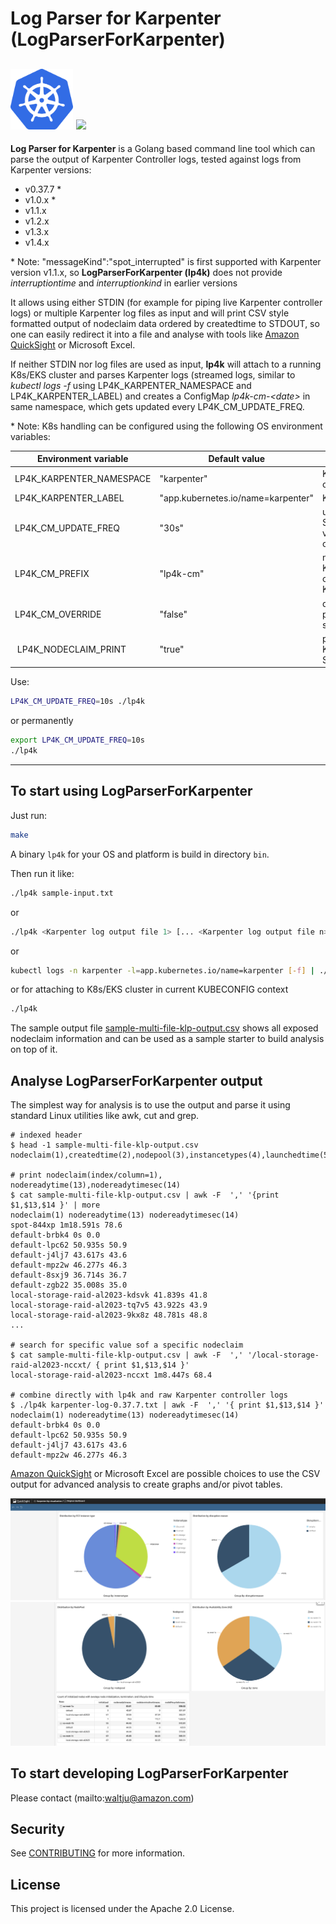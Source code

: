 # Log Parser for Karpenter (LogParserForKarpenter)

<img src="https://github.com/kubernetes/kubernetes/raw/master/logo/logo.png" width="100">  <img src="https://github.com/aws/karpenter-provider-aws/blob/main/website/static/banner.png" width="200">
----

**Log Parser for Karpenter** is a Golang based command line tool which can parse the output of Karpenter Controller logs, tested against logs from Karpenter versions:
* v0.37.7 \*
* v1.0.x \*
* v1.1.x
* v1.2.x
* v1.3.x
* v1.4.x

\* Note: "messageKind":"spot_interrupted" is first supported with Karpenter version v1.1.x, so **LogParserForKarpenter (lp4k)** does not provide *interruptiontime* and *interruptionkind* in earlier versions

It allows using either STDIN (for example for piping live Karpenter controller logs) or multiple Karpenter log files as input and will print CSV style formatted output of nodeclaim data ordered by createdtime to STDOUT, so one can easily redirect it into a file and analyse with tools like [Amazon QuickSight](https://docs.aws.amazon.com/quicksight/latest/user/welcome.html) or Microsoft Excel.

If neither STDIN nor log files are used as input, **lp4k** will attach to a running K8s/EKS cluster and parses Karpenter logs (streamed logs, similar to *kubectl logs -f* using LP4K_KARPENTER_NAMESPACE and LP4K_KARPENTER_LABEL) and creates a ConfigMap *lp4k-cm-\<date\>* in same namespace, which gets updated every LP4K_CM_UPDATE_FREQ.

\* Note: K8s handling can be configured using the following OS environment variables:

| Environment variable      | Default value     | Description
| ------------- | ------------- | ------------- |
| LP4K_KARPENTER_NAMESPACE | "karpenter" | K8s namespace where Karpenter controller is running
| LP4K_KARPENTER_LABEL | "app.kubernetes.io/name=karpenter" | Karpenter controller K8s pod labels
| LP4K_CM_UPDATE_FREQ | "30s" | update frequency of ConfigMap and STDOUT if enabled (default), must be valid Go time.Duration string like "30s" or 2m30s"
| LP4K_CM_PREFIX | "lp4k-cm" | nodeclaim ConfigMap prefix, if KARPENTER_LP4K_CM_OVERRIDE=false or ConfigMap name, if KARPENTER_LP4K_CM_OVERRIDE=true
| LP4K_CM_OVERRIDE | "false" | determines, if ConfigMap will just use prefix and will be overriden upon every start of lp4k
| LP4K_NODECLAIM_PRINT | "true" | print nodeclaim information every KARPENTER_CM_UPDATE_FREQ to STDOUT

Use:
```bash
LP4K_CM_UPDATE_FREQ=10s ./lp4k
```
or permanently
```bash
export LP4K_CM_UPDATE_FREQ=10s
./lp4k
```
----

## To start using LogParserForKarpenter

Just run:
```bash
make
```
A binary `lp4k` for your OS and platform is build in directory `bin`.

Then run it like:
```bash
./lp4k sample-input.txt
```
or
```bash
./lp4k <Karpenter log output file 1> [... <Karpenter log output file n>]
```
or
```bash
kubectl logs -n karpenter -l=app.kubernetes.io/name=karpenter [-f] | ./lp4k
```
or for attaching to K8s/EKS cluster in current KUBECONFIG context
```bash
./lp4k
```
The sample output file [sample-multi-file-klp-output.csv](sample-multi-file-klp-output.csv) shows all exposed nodeclaim information and can be used as a sample starter to build analysis on top of it.

## Analyse LogParserForKarpenter output
The simplest way for analysis is to use the output and parse it using standard Linux utilities like awk, cut and grep.
```console
# indexed header
$ head -1 sample-multi-file-klp-output.csv 
nodeclaim(1),createdtime(2),nodepool(3),instancetypes(4),launchedtime(5),providerid(6),instancetype(7),zone(8),capacitytype(9),registeredtime(10),k8snodename(11),initializedtime(12),nodereadytime(13),nodereadytimesec(14),disruptiontime(15),disruptionreason(16),disruptiondecision(17),disruptednodecount(18),replacementnodecount(19),disruptedpodcount(20),annotationtime(21),annotation(22),tainttime(23),taint(24),interruptiontime(25),interruptionkind(26),deletedtime(27),nodeterminationtime(28),nodeterminationtimesec(29),nodelifecycletime(30),nodelifecycletimesec(31),initialized(32),deleted(33)

# print nodeclaim(index/column=1), nodereadytime(13),nodereadytimesec(14)
$ cat sample-multi-file-klp-output.csv | awk -F  ',' '{print $1,$13,$14 }' | more
nodeclaim(1) nodereadytime(13) nodereadytimesec(14)
spot-844xp 1m18.591s 78.6
default-brbk4 0s 0.0
default-lpc62 50.935s 50.9
default-j4lj7 43.617s 43.6
default-mpz2w 46.277s 46.3
default-8sxj9 36.714s 36.7
default-zgb22 35.008s 35.0
local-storage-raid-al2023-kdsvk 41.839s 41.8
local-storage-raid-al2023-tq7v5 43.922s 43.9
local-storage-raid-al2023-9kx8z 48.781s 48.8
...

# search for specific value sof a specific nodeclaim
$ cat sample-multi-file-klp-output.csv | awk -F  ',' '/local-storage-raid-al2023-nccxt/ { print $1,$13,$14 }'
local-storage-raid-al2023-nccxt 1m8.447s 68.4

# combine directly with lp4k and raw Karpenter controller logs
$ ./lp4k karpenter-log-0.37.7.txt | awk -F  ',' '{ print $1,$13,$14 }'
nodeclaim(1) nodereadytime(13) nodereadytimesec(14)
default-brbk4 0s 0.0
default-lpc62 50.935s 50.9
default-j4lj7 43.617s 43.6
default-mpz2w 46.277s 46.3
```
[Amazon QuickSight](https://docs.aws.amazon.com/quicksight/latest/user/welcome.html) or Microsoft Excel are possible choices to use the CSV output for advanced analysis to create graphs and/or pivot tables.

![Sample 1](Quicksight_sample_graph.png
 "Sample Quicksight graph")
![Sample 2](Quicksight_sample_pivot_table.png
 "Sample Quicksight pivot table")

## To start developing LogParserForKarpenter

Please contact (mailto:waltju@amazon.com)

## Security

See [CONTRIBUTING](CONTRIBUTING.md#security-issue-notifications) for more information.

## License

This project is licensed under the Apache 2.0 License.

